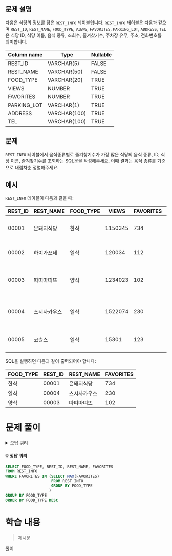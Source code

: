 ## 문제 설명

다음은 식당의 정보를 담은 `REST_INFO` 테이블입니다. `REST_INFO` 테이블은 다음과 같으며 `REST_ID`, `REST_NAME`, `FOOD_TYPE`, `VIEWS`, `FAVORITES`, `PARKING_LOT`, `ADDRESS`, `TEL`은 식당 ID, 식당 이름, 음식 종류, 조회수, 즐겨찾기수, 주차장 유무, 주소, 전화번호를 의미합니다.

| Column name  | Type     | Nullable |
|--------------|----------|----------|
| REST_ID      | VARCHAR(5) | FALSE    |
| REST_NAME    | VARCHAR(50) | FALSE    |
| FOOD_TYPE    | VARCHAR(20) | TRUE     |
| VIEWS        | NUMBER     | TRUE     |
| FAVORITES    | NUMBER     | TRUE     |
| PARKING_LOT  | VARCHAR(1)  | TRUE     |
| ADDRESS      | VARCHAR(100)| TRUE     |
| TEL          | VARCHAR(100)| TRUE     |

## 문제

`REST_INFO` 테이블에서 음식종류별로 즐겨찾기수가 가장 많은 식당의 음식 종류, ID, 식당 이름, 즐겨찾기수를 조회하는 SQL문을 작성해주세요. 이때 결과는 음식 종류를 기준으로 내림차순 정렬해주세요.

## 예시

`REST_INFO` 테이블이 다음과 같을 때:

| REST_ID | REST_NAME    | FOOD_TYPE | VIEWS   | FAVORITES | PARKING_LOT | ADDRESS                         | TEL             |
|---------|--------------|-----------|---------|-----------|-------------|---------------------------------|-----------------|
| 00001   | 은돼지식당   | 한식      | 1150345 | 734       | N           | 서울특별시 중구 다산로 149      | 010-4484-8751   |
| 00002   | 하이가쯔네   | 일식      | 120034  | 112       | N           | 서울시 중구 신당동 375-21       | NULL            |
| 00003   | 따띠따띠뜨   | 양식      | 1234023 | 102       | N           | 서울시 강남구 신사동 627-3 1F   | 02-6397-1023    |
| 00004   | 스시사카우스 | 일식      | 1522074 | 230       | N           | 서울시 서울시 강남구 신사동 627-27 | 010-9394-2554 |
| 00005   | 코슌스      | 일식      | 15301   | 123       | N           | 서울특별시 강남구 언주로153길   | 010-1315-8729   |

SQL을 실행하면 다음과 같이 출력되어야 합니다:

| FOOD_TYPE | REST_ID | REST_NAME   | FAVORITES |
|-----------|---------|-------------|-----------|
| 한식      | 00001   | 은돼지식당  | 734       |
| 일식      | 00004   | 스시사카우스 | 230       |
| 양식      | 00003   | 따띠따띠뜨  | 102       |


# 문제 풀이
<details>
<summary>오답 쿼리</summary>
<div markdown="1">

#### 오답1
```SQL
SELECT FOOD_TYPE, REST_ID, REST_NAME, MAX(FAVORITES)
FROM REST_INFO
GROUP BY FOOD_TYPE
ORDER BY FOOD_TYPE DESC
```

#### 오답2
```SQL
SELECT FOOD_TYPE, REST_ID, REST_NAME, FAVORITES
FROM REST_INFO
GROUP BY FOOD_TYPE
HAVING (SELECT MAX(FAVORITES))
ORDER BY FOOD_TYPE DESC
```
</div>
</details>


#### 💡 정답 쿼리  
```SQL
SELECT FOOD_TYPE, REST_ID, REST_NAME, FAVORITES
FROM REST_INFO
WHERE FAVORITES IN (SELECT MAX(FAVORITES)
                    FROM REST_INFO
                    GROUP BY FOOD_TYPE
                   )
GROUP BY FOOD_TYPE
ORDER BY FOOD_TYPE DESC 
```
# 학습 내용
>제시문

풀이
